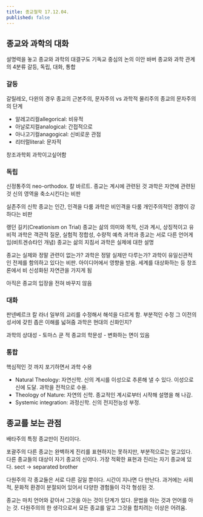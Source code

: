 ```yaml
---
title: 종교철학 17.12.04.
published: false
---
```


## 종교와 과학의 대화

설명력을 놓고 종교와 과학의 대결구도
기독교 중심의 논의
이안 바버
종교와 과학 관계의 4분류
갈등, 독립, 대화, 통합

### 갈등
갈릴레오, 다윈의 경우
종교의 근본주의, 문자주의 vs 과학적 물리주의
종교의 문자주의의 단계

- 알레고리컬allegorical: 비유적
- 아날로지컬analogical: 간접적으로
- 아나고기컬anagogical: 신비로운 관점
- 리터럴literal: 문자적

창조과학회
과학이고싶어함

### 독립
신정통주의 neo-orthodox. 칼 바르트.
종교는 계시에 관련된 것
과학은 자연에 관련된 것
신의 영역을 축소시킨다는 비판

실존주의 신학
종교는 인간, 인격을 다룸
과학은 비인격을 다룸
개인주의적인 경향이 강하다는 비판

랭던 길키(Creationism on Trial)
종교는 삶의 의미와 목적, 신과 계시, 상징적이고 유비적
과학은 객관적 질문, 실험적 정합성, 수량적 예측
과학과 종교는 서로 다른 언어게임(비트겐슈타인 개념)
종교는 삶의 지침서
과학은 실제에 대한 설명

종교는 실제와 정말 관련이 없는가?
과학은 정말 실제만 다루는가?
과학이 유일신관적인 전제를 함의하고 있다는 비판. 아이디어에서 영향을 받음. 세계를 대상화하는 등
창조론에서 비 신성화된 자연관을 가지게 됨

아직은 종교의 입장을 전혀 바꾸지 않음

### 대화
판넨베르크
칼 라너
일부의 교리를 수정해서 해석을 다르게 함. 부분적인 수정
그 이전의 성서에 갖힌 좁은 이해를 넓혀줌
과학은 현대의 신화인지?

과학의 상대성 - 토마스 쿤 적
종교의 학문성 - 변화하는 면이 있음

### 통합
핵심적인 것 까지 포기하면서 과학 수용
- Natural Theology: 자연신학. 신의 계시를 이성으로 추론해 낼 수 있다. 이성으로 신에 도달. 과학을 전적으로 수용.
- Theology of Nature: 자연의 신학. 종교적인 계시로부터 시작해 설명을 해 나감.
- Systemic integration: 과정신학. 신의 전지전능성 부정.

## 종교를 보는 관점

배타주의
특정 종교만이 진리이다.

포괄주의
다른 종교는 완벽하게 진리를 표현하지는 못하지만, 부분적으로는 알고있다.
다른 종교들의 대상이 자기 종교의 신이다. 가장 적확한 표현과 진리는 자기 종교에 있다. sect -> separated brother

다원주의
각 종교들은 서로 다른 길일 뿐이다. 시간이 지나면 다 만난다.
과거에는 사회적, 문화적 환경이 분절되어 있어서 다양한 경험들이 각각 형성된 것.

종교는 마치 언어와 같아서
그것을 아는 것이 단계가 있다. 문법을 아는 것과 언어를 아는 것.
다원주의의 한 생각으로서 모든 종교를 알고 그것을 합치려는 이상은 어려움.
